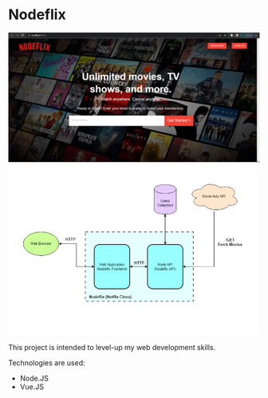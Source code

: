 # Nodeflix

![alt text](https://github.com/wibawaarif/Nodeflix/blob/main/Homepage.png)

![alt text](https://github.com/wibawaarif/Nodeflix/blob/main/Nodeflix-Architectural-Diagram.png)

This project is intended to level-up my web development skills.

Technologies are used: 
  - Node.JS
  - Vue.JS
